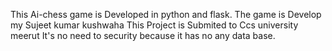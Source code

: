 This Ai-chess game is Developed in python and flask.
The game is Develop my Sujeet kumar kushwaha 
This Project is Submited to Ccs university meerut
It's no need to security because it has no any data base.
   

